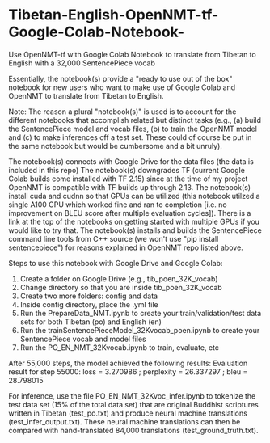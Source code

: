 # Tibetan-English-OpenNMT-tf-Google-Colab-Notebook-
Use OpenNMT-tf with Google Colab Notebook to translate from Tibetan to English with a 32,000 SentencePiece vocab

Essentially, the notebook(s) provide a "ready to use out of the box" notebook for new users who want to make use of Google Colab and OpenNMT to translate from Tibetan to English.

Note: The reason a plural "notebook(s)" is used is to account for the different notebooks that accomplish related but distinct tasks (e.g., (a) build the SentencePiece model and vocab files, (b) to train the OpenNMT model and (c) to make inferences off a test set. These could of course be put in the same notebook but would be cumbersome and a bit unruly).

The notebook(s) connects with Google Drive for the data files (the data is included in this repo)
The notebook(s) downgrades TF (current Google Colab builds come installed with TF 2.15) since at the time of my project OpenNMT is compatible with TF builds up through 2.13.
The notebook(s) install cuda and cudnn so that GPUs can be utilized (this notebook utilzed a single A100 GPU which worked fine and ran to completion [i.e. no improvement on BLEU score after multiple evaluation cycles]). There is a link at the top of the notebooks on getting started with multiple GPUs if you would like to try that.
The notebook(s) installs and builds the SentencePiece command line tools from C++ source (we won't use "pip install sentencepiece") for reasons explained in OpenNMT repo listed above.

Steps to use this notebook with Google Drive and Google Colab:

1) Create a folder on Google Drive (e.g., tib_poen_32K_vocab)
2) Change directory so that you are inside tib_poen_32K_vocab
3) Create two more folders: config and data
4) Inside config directory, place the .yml file
5) Run the PrepareData_NMT.ipynb to create your train/validation/test data sets for both Tibetan (po) and English (en)
6) Run the trainSentencePieceModel_32Kvocab_poen.ipynb to create your SentencePiece vocab and model files
7) Run the PO_EN_NMT_32Kvocab.ipynb to train, evaluate, etc

After 55,000 steps, the model achieved the following results:
Evaluation result for step 55000: loss = 3.270986 ; perplexity = 26.337297 ; bleu = 28.798015

For inference, use the file PO_EN_NMT_32Kvoc_infer.ipynb to tokenize the test data set (15% of the total data set) that are original Buddhist scriptures written in Tibetan (test_po.txt) and produce neural machine translations (test_infer_output.txt).  These neural machine translations can then be compared with hand-translated 84,000 translations (test_ground_truth.txt). 
